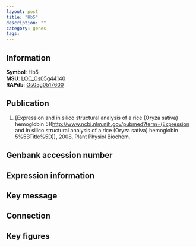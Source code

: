 ```yaml
---
layout: post
title: "Hb5"
description: ""
category: genes
tags: 
---
```


## Information
__Symbol__: Hb5  
__MSU__: [LOC_Os05g44140](http://rice.plantbiology.msu.edu/cgi-bin/ORF_infopage.cgi?orf=LOC_Os05g44140)  
__RAPdb__: [Os05g0517600](http://rapdb.dna.affrc.go.jp/viewer/gbrowse_details/irgsp1?name=Os05g0517600)  

## Publication
1. [Expression and in silico structural analysis of a rice (Oryza sativa) hemoglobin 5](http://www.ncbi.nlm.nih.gov/pubmed?term=(Expression and in silico structural analysis of a rice (Oryza sativa) hemoglobin 5%5BTitle%5D)), 2008, Plant Physiol Biochem.

## Genbank accession number

## Expression information

## Key message

## Connection

## Key figures


